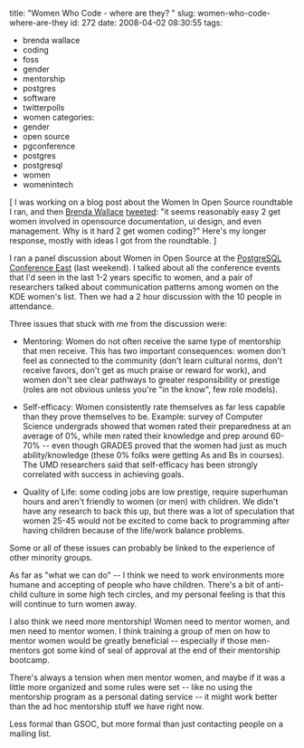 title: "Women Who Code - where are they? "
slug: women-who-code-where-are-they
id: 272
date: 2008-04-02 08:30:55
tags: 
- brenda wallace
- coding
- foss
- gender
- mentorship
- postgres
- software
- twitterpolls
- women
categories: 
- gender
- open source
- pgconference
- postgres
- postgresql
- women
- womenintech

[ I was working on a blog post about the Women In Open Source roundtable I ran, and then [Brenda Wallace](http://coffee.geek.nz/) [tweeted](http://twitter.com/br3nda/statuses/781116369): "it seems reasonably easy 2 get women involved in opensource documentation, ui design, and even management. Why is it hard 2 get women coding?"  Here's my longer response, mostly with ideas I got from the roundtable. ]

I ran a panel discussion about Women in Open Source at the [PostgreSQL Conference East](http://www.postgresqlconference.org) (last weekend). I talked about all the conference events that I'd seen in the last 1-2 years specific to women, and a pair of researchers talked about communication patterns among women on the KDE women's list. Then we had a 2 hour discussion with the 10 people in attendance. 

Three issues that stuck with me from the discussion were: 

<!--more-->

* Mentoring: Women do not often receive the same type of mentorship that men receive. This has two important consequences: women don't feel as connected to the community  (don't learn cultural norms, don't receive favors, don't get as much praise or reward for work), and women don't see clear pathways to greater responsibility or prestige (roles are not obvious unless you're "in the know", few role models).  

* Self-efficacy: Women consistently rate themselves as far less capable than they prove themselves to be. Example: survey of Computer Science undergrads showed that women rated their preparedness at an average of 0%, while men rated their knowledge and prep around 60-70% -- even though GRADES proved that the women had just as much ability/knowledge (these 0% folks were getting As and Bs in courses).  The UMD researchers said that self-efficacy has been strongly correlated with success in achieving goals.

* Quality of Life: some coding jobs are low prestige, require superhuman hours and aren't friendly to women (or men) with children. We didn't have any research to back this up, but there was a lot of speculation that women 25-45 would not be excited to come back to programming after having children because of the life/work balance problems.

Some or all of these issues can probably be linked to the experience of other minority groups.

As far as "what we can do" -- I think we need to work environments more humane and accepting of people who have children.  There's a bit of anti-child culture in some high tech circles, and my personal feeling is that this will continue to turn women away. 

I also think we need more mentorship!  Women need to mentor women, and men need to mentor women. I think training a group of men on how to mentor women would be greatly beneficial -- especially if those men-mentors got some kind of seal of approval at the end of their mentorship bootcamp. 

There's always a tension when men mentor women, and maybe if it was a little more organized and some rules were set -- like no using the mentorship program as a personal dating service -- it might work better than the ad hoc mentorship stuff we have right now. 

Less formal than GSOC, but more formal than just contacting people on a mailing list.
